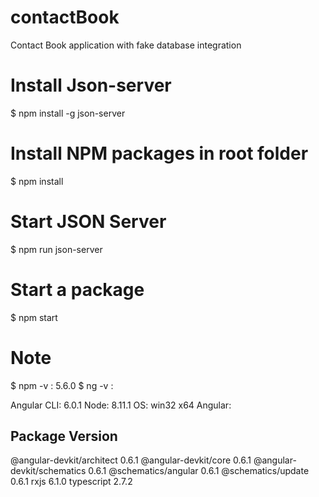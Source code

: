 # contactBook
Contact Book application with fake database integration

# Install Json-server
$ npm install -g json-server

# Install NPM packages in root folder
$ npm install

# Start JSON Server
$ npm run json-server

# Start a package
$ npm start

# Note

$ npm -v  :  5.6.0 
$ ng -v   : 

Angular CLI: 6.0.1
Node: 8.11.1
OS: win32 x64
Angular:


Package                      Version
------------------------------------------------------
@angular-devkit/architect    0.6.1
@angular-devkit/core         0.6.1
@angular-devkit/schematics   0.6.1
@schematics/angular          0.6.1
@schematics/update           0.6.1
rxjs                         6.1.0
typescript                   2.7.2

